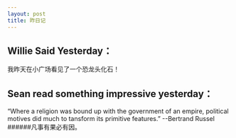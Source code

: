 ```yaml
---
layout: post
title: 昨日记
---
```


## Willie Said Yesterday：
我昨天在小广场看见了一个恐龙头化石！

## Sean read something impressive yesterday：
“Where a religion was bound up with the government of an empire, political motives did much to tansform its primitive features.” --Bertrand Russel
######凡事有果必有因。

